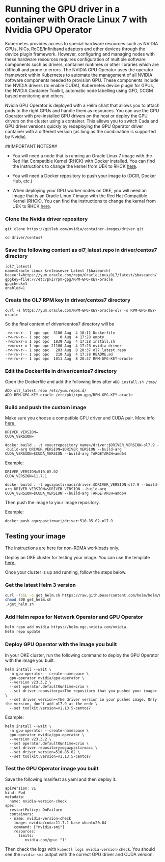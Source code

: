 # Running the GPU driver in a container with Oracle Linux 7 with Nvidia GPU Operator

Kubernetes provides access to special hardware resources such as NVIDIA GPUs, NICs, RoCE/Infiniband adapters and other devices through the device plugin framework. However, configuring and managing nodes with these hardware resources requires configuration of multiple software components such as drivers, container runtimes or other libraries which are difficult and prone to errors. The NVIDIA GPU Operator uses the operator framework within Kubernetes to automate the management of all NVIDIA software components needed to provision GPU. These components include the NVIDIA drivers (to enable CUDA), Kubernetes device plugin for GPUs, the NVIDIA Container Toolkit, automatic node labelling using GFD, DCGM based monitoring and others.

Nvidia GPU Operator is deployed with a Helm chart that allows you to attach pods to the right GPUs and handle them as resources. You can use the GPU Operator with pre-installed GPU drivers on the host or deploy the GPU drivers on the cluster using a container. This allows you to switch Cuda and GPU driver versions quickly by redeploying the GPU Operator driver container with a different version (as long as the combination is supported by Nvidia).

##IMPORTANT NOTES##

- You will need a node that is running an Oracle Linux 7 image with the Red Hat Compatible Kernel (RHCK) with Docker installed. You can find the instructions to change the kernel from UEK to RHCK [here](https://github.com/OguzPastirmaci/misc/blob/master/change-ol-kernel-to-rhck.md).

- You will need a Docker repository to push your image to (OCIR, Docker Hub, etc.)

- When deploying your GPU worker nodes on OKE, you will need an image that is an Oracle Linux 7 image with the Red Hat Compatible Kernel (RHCK). You can find the instructions to change the kernel from UEK to RHCK [here](https://github.com/OguzPastirmaci/misc/blob/master/change-ol-kernel-to-rhck.md).


### Clone the Nvidia driver repository

```
git clone https://gitlab.com/nvidia/container-images/driver.git

cd driver/centos7
```

### Save the following content as ol7_latest.repo in driver/centos7 directory

```
[ol7_latest]
name=Oracle Linux $releasever Latest ($basearch)
baseurl=https://yum.oracle.com/repo/OracleLinux/OL7/latest/$basearch/
gpgkey=file:///etc/pki/rpm-gpg/RPM-GPG-KEY-oracle
gpgcheck=1
enabled=1
```

### Create the OL7 RPM key in driver/centos7 directory
```
curl -s https://yum.oracle.com/RPM-GPG-KEY-oracle-ol7 -o RPM-GPG-KEY-oracle
```

So the final content of driver/centos7 directory will be

```
-rw-rw-r-- 1 opc opc  3106 Aug  4 18:11 Dockerfile
-rw-rw-r-- 1 opc opc     0 Aug  4 17:28 empty
-rwxrwxr-x 1 opc opc  1839 Aug  4 17:28 install.sh
-rwxrwxr-x 1 opc opc 21100 Aug  4 17:28 nvidia-driver
-rw-rw-r-- 1 opc opc   203 Aug  8 20:37 ol7_latest.repo
-rw-rw-r-- 1 opc opc   210 Aug  4 17:28 README.md
-rw-rw-r-- 1 opc opc  1011 Aug  8 20:37 RPM-GPG-KEY-oracle
```

### Edit the Dockerfile in driver/centos7 directory
Open the Dockerfile and add the following lines after `ADD install.sh /tmp/`

```
ADD ol7_latest.repo /etc/yum.repos.d/
ADD RPM-GPG-KEY-oracle /etc/pki/rpm-gpg/RPM-GPG-KEY-oracle
```

### Build and push the custom image
Make sure you choose a compatible GPU driver and CUDA pair. More info [here.](https://docs.nvidia.com/deploy/cuda-compatibility/)


```
DRIVER_VERSION=
CUDA_VERSION=

docker build . -t <yourrepository name>/driver:$DRIVER_VERSION-ol7.9 --build-arg DRIVER_VERSION=$DRIVER_VERSION --build-arg CUDA_VERSION=$CUDA_VERSION --build-arg TARGETARCH=amd64
```

Example:

```
DRIVER_VERSION=510.85.02
CUDA_VERSION=11.7.1

docker build . -t oguzpastirmaci/driver:$DRIVER_VERSION-ol7.9 --build-arg DRIVER_VERSION=$DRIVER_VERSION --build-arg CUDA_VERSION=$CUDA_VERSION --build-arg TARGETARCH=amd64
```

Then push the image to your image repository.

Example:

```
docker push oguzpastirmaci/driver:510.85.02-ol7.9
```


## Testing your image

The instructions are here for non-RDMA workloads only.

Deploy an OKE cluster for testing your image. You can use the template [here.](https://github.com/OguzPastirmaci/misc/blob/master/oke/terraform/non-rdma.tf)

Once your cluster is up and running, follow the steps below.

### Get the latest Helm 3 version
```sh
curl -fsSL -o get_helm.sh https://raw.githubusercontent.com/helm/helm/main/scripts/get-helm-3
chmod 700 get_helm.sh
./get_helm.sh
```

### Add Helm repos for Network Operator and GPU Operator
```sh
helm repo add nvidia https://helm.ngc.nvidia.com/nvidia
helm repo update
```


### Deploy GPU Operator with the image you built
In your OKE cluster, run the following command to deploy the GPU Operator with the image you built. 

```
helm install --wait \
  -n gpu-operator --create-namespace \
  gpu-operator nvidia/gpu-operator \
  --version v23.3.2 \
  --set operator.defaultRuntime=crio \
  --set driver.repository=<The repository that you pushed your image> \
  --set driver.version=<The driver version in your pushed image. Only the version, don't add ol7.9 at the end> \
  --set toolkit.version=v1.13.5-centos7
```

Example:

```
helm install --wait \
  -n gpu-operator --create-namespace \
  gpu-operator nvidia/gpu-operator \
  --version v23.3.2 \
  --set operator.defaultRuntime=crio \
  --set driver.repository=oguzpastirmaci \
  --set driver.version=510.85.02 \
  --set toolkit.version=v1.13.5-centos7
```

### Test the GPU Operator image you built
Save the following manifest as yaml and then deploy it.

```
apiVersion: v1
kind: Pod
metadata:
  name: nvidia-version-check
spec:
  restartPolicy: OnFailure
  containers:
  - name: nvidia-version-check
    image: nvidia/cuda:11.7.1-base-ubuntu20.04
    command: ["nvidia-smi"]
    resources:
      limits:
         nvidia.com/gpu: "1"
```

Then check the logs with `kubectl logs nvidia-version-check`. You should see the `nvidia-smi` output with the correct GPU driver and CUDA version.